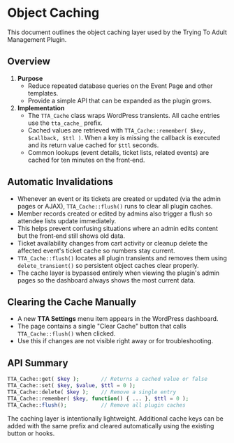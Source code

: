 # Object Caching

This document outlines the object caching layer used by the Trying To Adult Management Plugin.

## Overview

1. **Purpose**
   - Reduce repeated database queries on the Event Page and other templates.
   - Provide a simple API that can be expanded as the plugin grows.
2. **Implementation**
   - The `TTA_Cache` class wraps WordPress transients. All cache entries use the `tta_cache_` prefix.
   - Cached values are retrieved with `TTA_Cache::remember( $key, $callback, $ttl )`. When a key is missing the callback is executed and its return value cached for `$ttl` seconds.
   - Common lookups (event details, ticket lists, related events) are cached for ten minutes on the front‑end.

## Automatic Invalidations

- Whenever an event or its tickets are created or updated (via the admin pages or AJAX), `TTA_Cache::flush()` runs to clear all plugin caches.
- Member records created or edited by admins also trigger a flush so attendee lists update immediately.
- This helps prevent confusing situations where an admin edits content but the front‑end still shows old data.
- Ticket availability changes from cart activity or cleanup delete the affected event's ticket cache so numbers stay current.
- `TTA_Cache::flush()` locates all plugin transients and removes them using `delete_transient()` so persistent object caches clear properly.
- The cache layer is bypassed entirely when viewing the plugin's admin pages so the dashboard always shows the most current data.

## Clearing the Cache Manually

- A new **TTA Settings** menu item appears in the WordPress dashboard.
- The page contains a single "Clear Cache" button that calls `TTA_Cache::flush()` when clicked.
- Use this if changes are not visible right away or for troubleshooting.

## API Summary

```php
TTA_Cache::get( $key );       // Returns a cached value or false
TTA_Cache::set( $key, $value, $ttl = 0 );
TTA_Cache::delete( $key );    // Remove a single entry
TTA_Cache::remember( $key, function() { ... }, $ttl = 0 );
TTA_Cache::flush();           // Remove all plugin caches
```

The caching layer is intentionally lightweight. Additional cache keys can be added with the same prefix and cleared automatically using the existing button or hooks.
